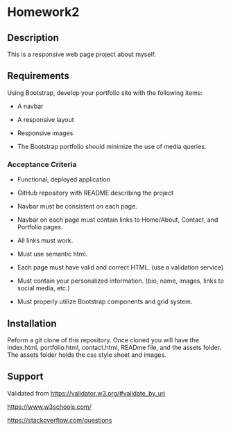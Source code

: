 # Homework2
## Description
This is a responsive web page project about myself. 
## Requirements
Using Bootstrap, develop your portfolio site with the following items:

   * A navbar

   * A responsive layout

   * Responsive images

* The Bootstrap portfolio should minimize the use of media queries.
### Acceptance Criteria
* Functional, deployed application

* GitHub repository with README describing the project

* Navbar must be consistent on each page.

* Navbar on each page must contain links to Home/About, Contact, and Portfolio pages.

* All links must work.

* Must use semantic html.

* Each page must have valid and correct HTML. (use a validation service)

* Must contain your personalized information. (bio, name, images, links to social media, etc.)

* Must properly utilize Bootstrap components and grid system.
## Installation
Peform a git clone of this repository. Once cloned you will have the index.html, portfolio.html, contact.html, READme file, and the assets folder. The assets folder holds the css style sheet and images. 
## Support
Validated from https://validator.w3.org/#validate_by_uri

https://www.w3schools.com/

https://stackoverflow.com/questions